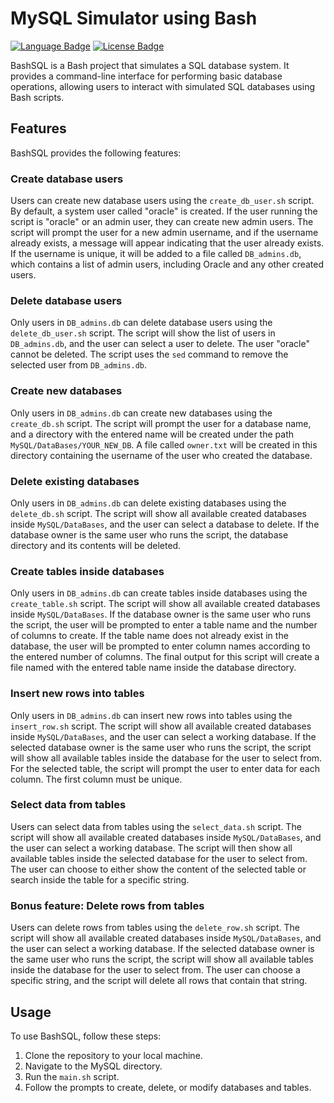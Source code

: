 # MySQL Simulator using Bash

[![Language Badge](https://img.shields.io/badge/Language-Bash-blue.svg)](https://www.gnu.org/software/bash/)
[![License Badge](https://img.shields.io/badge/License-MIT-red.svg)](https://opensource.org/licenses/MIT)

BashSQL is a Bash project that simulates a SQL database system. It provides a command-line interface for performing basic database operations, allowing users to interact with simulated SQL databases using Bash scripts.

## Features

BashSQL provides the following features:

### Create database users

Users can create new database users using the `create_db_user.sh` script. By default, a system user called "oracle" is created. If the user running the script is "oracle" or an admin user, they can create new admin users. The script will prompt the user for a new admin username, and if the username already exists, a message will appear indicating that the user already exists. If the username is unique, it will be added to a file called `DB_admins.db`, which contains a list of admin users, including Oracle and any other created users.

### Delete database users

Only users in `DB_admins.db` can delete database users using the `delete_db_user.sh` script. The script will show the list of users in `DB_admins.db`, and the user can select a user to delete. The user "oracle" cannot be deleted. The script uses the `sed` command to remove the selected user from `DB_admins.db`.

### Create new databases

Only users in `DB_admins.db` can create new databases using the `create_db.sh` script. The script will prompt the user for a database name, and a directory with the entered name will be created under the path `MySQL/DataBases/YOUR_NEW_DB`. A file called `owner.txt` will be created in this directory containing the username of the user who created the database.

### Delete existing databases

Only users in `DB_admins.db` can delete existing databases using the `delete_db.sh` script. The script will show all available created databases inside `MySQL/DataBases`, and the user can select a database to delete. If the database owner is the same user who runs the script, the database directory and its contents will be deleted.

### Create tables inside databases

Only users in `DB_admins.db` can create tables inside databases using the `create_table.sh` script. The script will show all available created databases inside `MySQL/DataBases`. If the database owner is the same user who runs the script, the user will be prompted to enter a table name and the number of columns to create. If the table name does not already exist in the database, the user will be prompted to enter column names according to the entered number of columns. The final output for this script will create a file named with the entered table name inside the database directory.

### Insert new rows into tables

Only users in `DB_admins.db` can insert new rows into tables using the `insert_row.sh` script. The script will show all available created databases inside `MySQL/DataBases`, and the user can select a working database. If the selected database owner is the same user who runs the script, the script will show all available tables inside the database for the user to select from. For the selected table, the script will prompt the user to enter data for each column. The first column must be unique.

### Select data from tables

Users can select data from tables using the `select_data.sh` script. The script will show all available created databases inside `MySQL/DataBases`, and the user can select a working database. The script will then show all available tables inside the selected database for the user to select from. The user can choose to either show the content of the selected table or search inside the table for a specific string.

### Bonus feature: Delete rows from tables

Users can delete rows from tables using the `delete_row.sh` script. The script will show all available created databases inside `MySQL/DataBases`, and the user can select a working database. If the selected database owner is the same user who runs the script, the script will show all available tables inside the database for the user to select from. The user can choose a specific string, and the script will delete all rows that contain that string.

## Usage

To use BashSQL, follow these steps:

1. Clone the repository to your local machine.
2. Navigate to the MySQL directory.
3. Run the `main.sh` script.
4. Follow the prompts to create, delete, or modify databases and tables.
